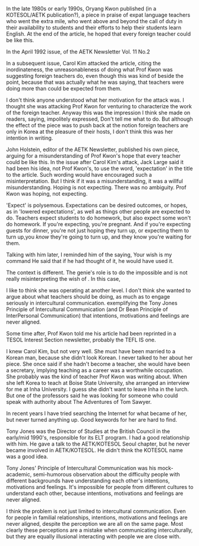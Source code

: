 In the late 1980s or early 1990s, Oryang Kwon published (in a KOTESOL/AETK publication?), a piece in praise of expat language teachers who went the extra mile, who went above and beyond the call of duty in their availability to students and their efforts to help their students learn English. At the end of the article, he hoped that every foreign teacher could be like this.

In the April 1992 issue, of the AETK Newsletter
Vol. 11 No.2

In a subsequent issue, Carol Kim attacked the article, citing the inordinateness, the unreasonableness of doing what Prof Kwon was suggesting foreign teachers do, even though this was kind of beside the point, because that was actually what he was saying, that teachers were doing more than could be expected from them.

I don't think anyone understood what her motivation for the attack was. I thought she was attacking Prof Kwon for venturing to characterize the work of the foreign teacher. Anyway this was the impression I think she made on readers, saying, impolitely expressed, Don't tell me what to do. But although the effect of the piece was to push back at the notion foreign teachers are only in Korea at the pleasure of their hosts, I don't think this was her intention in writing.

John Holstein, editor of the AETK Newsletter, published his own piece, arguing for a misunderstanding of Prof Kwon's hope that every teacher could be like this. In the issue after Carol Kim's attack, Jack Large said it had been his idea, not Prof Kwon's, to use the word, 'expectation' in the title to the article. Such wording would have encouraged such a misinterpretation. But I think if it was a misunderstanding, it was a willful misunderstanding. Hoping is not expecting. There was no ambiguity. Prof Kwon was hoping, not expecting.

'Expect' is polysemous. Expectations can be desired outcomes, or hopes, as in 'lowered expectations', as well as things other people are expected to do. Teachers expect students to do homework, but also expect some won't do homework. If you're expecting, you're pregnant. And if you're expecting guests for dinner, you're not just hoping they turn up, or expecting them to turn up,you *know* they're going to turn up, and they know you're waiting for them.

Talking with him later, I reminded him of the saying, 
Your wish is my command
He said that if he had thought of it, he would have used it.

The context is different. The genie's role is to do the impossible and is not really misinterpreting the wish of . In this case,

I like to think she was operating at another level. I don't think she wanted to argue about what teachers should be doing, as much as to engage seriously in intercultural communication.  exemplifying the Tony Jones Principle of Intercultural Communication (and Dr Bean Principle of InterPersonal Communication) that intentions, motivations and feelings are never aligned.

Some time after, Prof Kwon told me his article had been reprinted in a TESOL Interest Section newsletter, probably the TEFL IS one.

I knew Carol Kim, but not very well. She must have been married to a Korean man, because she didn't look Korean. I never talked to her about her piece. She once said if she hadn't become a teacher, she would have been a secretary, implying teaching as a career was a worthwhile occupation. She probably was the kind of teacher Prof Kwon was writing about. When she left Korea to teach at Boise State University, she arranged an interview for me at Inha University. I guess she didn't want to leave Inha in the lurch. But one of the professors said he was looking for someone who could speak with authority about The Adventures of Tom Sawyer. 

In recent years I have tried searching the Internet for what became of her, but never turned anything up. Good keywords for her are hard to find.

Tony Jones was the Director of Studies at the British Council in the early/mid 1990's, responsible for its ELT program. I had a good relationship with him. He gave a talk to the AETK/KOTESOL Seoul chapter, but he never became involved in AETK/KOTESOL. He didn't think the KOTESOL name was a good idea.

Tony Jones' Principle of Intercultural Communication was his mock-academic, semi-humorous observation about the difficulty people with different backgrounds have understanding each other's intentions, motivations and feelings. It's impossible for people from different cultures to understand each other, because intentions, motivations and feelings are never aligned.

I think the problem is not just limited to intercultural communication. Even for people in familial relationships, intentions, motivations and feelings are never aligned, despite the perception we are all on the same page. Most clearly these perceptions are a mistake when communicating interculturally,  but they are equally illusional interacting with people we are close with.
